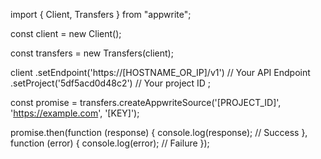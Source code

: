 import { Client, Transfers } from "appwrite";

const client = new Client();

const transfers = new Transfers(client);

client
    .setEndpoint('https://[HOSTNAME_OR_IP]/v1') // Your API Endpoint
    .setProject('5df5acd0d48c2') // Your project ID
;

const promise = transfers.createAppwriteSource('[PROJECT_ID]', 'https://example.com', '[KEY]');

promise.then(function (response) {
    console.log(response); // Success
}, function (error) {
    console.log(error); // Failure
});